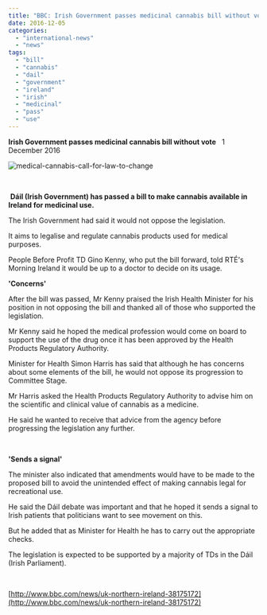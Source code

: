 ```yaml
---
title: "BBC: Irish Government passes medicinal cannabis bill without vote"
date: 2016-12-05
categories: 
  - "international-news"
  - "news"
tags: 
  - "bill"
  - "cannabis"
  - "dail"
  - "government"
  - "ireland"
  - "irish"
  - "medicinal"
  - "pass"
  - "use"
---
```


**Irish Government passes medicinal cannabis bill without vote**   1 December 2016

![medical-cannabis-call-for-law-to-change](http://mcawarenessnz.org/wp-content/uploads/2016/12/medical-cannabis-call-for-law-to-change.jpg)

 

 **Dáil (Irish Government) has passed a bill to make cannabis available in Ireland for medicinal use.**

The Irish Government had said it would not oppose the legislation.

It aims to legalise and regulate cannabis products used for medical purposes.

People Before Profit TD Gino Kenny, who put the bill forward, told RTÉ's Morning Ireland it would be up to a doctor to decide on its usage.

**'Concerns'**

After the bill was passed, Mr Kenny praised the Irish Health Minister for his position in not opposing the bill and thanked all of those who supported the legislation.

Mr Kenny said he hoped the medical profession would come on board to support the use of the drug once it has been approved by the Health Products Regulatory Authority.

Minister for Health Simon Harris has said that although he has concerns about some elements of the bill, he would not oppose its progression to Committee Stage.

Mr Harris asked the Health Products Regulatory Authority to advise him on the scientific and clinical value of cannabis as a medicine.

He said he wanted to receive that advice from the agency before progressing the legislation any further.

 

**'Sends a signal'**

The minister also indicated that amendments would have to be made to the proposed bill to avoid the unintended effect of making cannabis legal for recreational use.

He said the Dáil debate was important and that he hoped it sends a signal to Irish patients that politicians want to see movement on this.

But he added that as Minister for Health he has to carry out the appropriate checks.

The legislation is expected to be supported by a majority of TDs in the Dáil (Irish Parliament).

 

[http://www.bbc.com/news/uk-northern-ireland-38175172](http://www.bbc.com/news/uk-northern-ireland-38175172)

